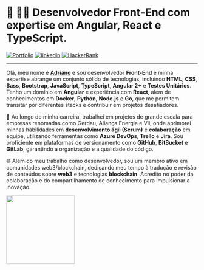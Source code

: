 # 🚀 🧑‍💻 Desenvolvedor Front-End com expertise em Angular, React e TypeScript.


[![Portfolio](https://img.shields.io/badge/Portfolio-%23000000.svg?style=for-the-badge&logo=firefox&logoColor=#FF7139)](https://dev-araujo.com.br/)
[![linkedin](https://img.shields.io/badge/LinkedIn-0077B5?style=for-the-badge&logo=linkedin&logoColor=white)](https://www.linkedin.com/in/araujocode/)
[![HackerRank](https://img.shields.io/badge/-Hackerrank⭐⭐⭐⭐-2EC866?style=for-the-badge&logo=HackerRank&logoColor=white)](https://www.hackerrank.com/araujo6_6)


---

Olá, meu nome é [**Adriano**](https://dev-araujo.com.br/) e sou desenvolvedor **Front-End** e minha expertise abrange um conjunto sólido de tecnologias, incluindo **HTML**, **CSS**, **Sass**, **Bootstrap**, **JavaScript**, **TypeScript**, **Angular 2+** e **Testes Unitários**. Tenho um domínio em **Angular** e experiência com **React**, além de conhecimentos em **Docker**, **Python**, **Node.js** e **Go**, que me permitem transitar por diferentes stacks e contribuir em projetos desafiadores.

🎯 Ao longo de minha carreira, trabalhei em projetos de grande escala para empresas renomadas como Gerdau, Aliança Energia e Vli, onde aprimorei minhas habilidades em **desenvolvimento ágil (Scrum)** e **colaboração** em equipe, utilizando ferramentas como **Azure DevOps**, **Trello** e **Jira**. Sou proficiente em plataformas de versionamento como **GitHub**, **BitBucket** e **GitLab**, garantindo a organização e a qualidade do código.

🌐 Além do meu trabalho como desenvolvedor, sou um membro ativo em comunidades web3/blockchain, dedicando meu tempo à tradução e revisão de conteúdos sobre **web3** e tecnologias **blockchain**. Acredito no poder da colaboração e do compartilhamento de conhecimento para impulsionar a inovação.





<img height="180em" src="https://github-readme-stats.vercel.app/api?username=dev-araujo&show_icons=true&include_all_commits=true&count_private=true&rank_icon=github"/>
